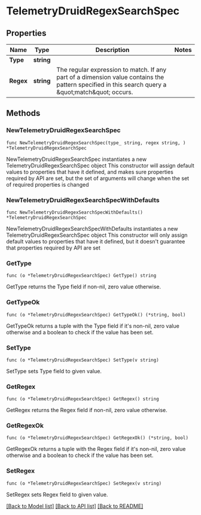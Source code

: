 # TelemetryDruidRegexSearchSpec

## Properties

Name | Type | Description | Notes
------------ | ------------- | ------------- | -------------
**Type** | **string** |  | 
**Regex** | **string** | The regular expression to match.  If any part of a dimension value contains the pattern specified in this search query a \&quot;match\&quot; occurs. | 

## Methods

### NewTelemetryDruidRegexSearchSpec

`func NewTelemetryDruidRegexSearchSpec(type_ string, regex string, ) *TelemetryDruidRegexSearchSpec`

NewTelemetryDruidRegexSearchSpec instantiates a new TelemetryDruidRegexSearchSpec object
This constructor will assign default values to properties that have it defined,
and makes sure properties required by API are set, but the set of arguments
will change when the set of required properties is changed

### NewTelemetryDruidRegexSearchSpecWithDefaults

`func NewTelemetryDruidRegexSearchSpecWithDefaults() *TelemetryDruidRegexSearchSpec`

NewTelemetryDruidRegexSearchSpecWithDefaults instantiates a new TelemetryDruidRegexSearchSpec object
This constructor will only assign default values to properties that have it defined,
but it doesn't guarantee that properties required by API are set

### GetType

`func (o *TelemetryDruidRegexSearchSpec) GetType() string`

GetType returns the Type field if non-nil, zero value otherwise.

### GetTypeOk

`func (o *TelemetryDruidRegexSearchSpec) GetTypeOk() (*string, bool)`

GetTypeOk returns a tuple with the Type field if it's non-nil, zero value otherwise
and a boolean to check if the value has been set.

### SetType

`func (o *TelemetryDruidRegexSearchSpec) SetType(v string)`

SetType sets Type field to given value.


### GetRegex

`func (o *TelemetryDruidRegexSearchSpec) GetRegex() string`

GetRegex returns the Regex field if non-nil, zero value otherwise.

### GetRegexOk

`func (o *TelemetryDruidRegexSearchSpec) GetRegexOk() (*string, bool)`

GetRegexOk returns a tuple with the Regex field if it's non-nil, zero value otherwise
and a boolean to check if the value has been set.

### SetRegex

`func (o *TelemetryDruidRegexSearchSpec) SetRegex(v string)`

SetRegex sets Regex field to given value.



[[Back to Model list]](../README.md#documentation-for-models) [[Back to API list]](../README.md#documentation-for-api-endpoints) [[Back to README]](../README.md)


